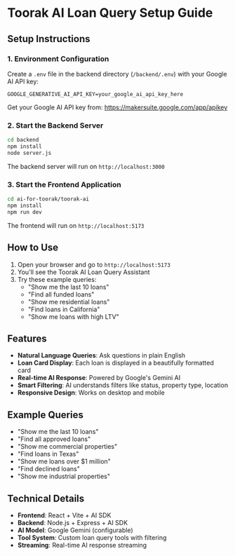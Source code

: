 # Toorak AI Loan Query Setup Guide

## Setup Instructions

### 1. Environment Configuration

Create a `.env` file in the backend directory (`/backend/.env`) with your Google AI API key:

```
GOOGLE_GENERATIVE_AI_API_KEY=your_google_ai_api_key_here
```

Get your Google AI API key from: https://makersuite.google.com/app/apikey

### 2. Start the Backend Server

```bash
cd backend
npm install
node server.js
```

The backend server will run on `http://localhost:3000`

### 3. Start the Frontend Application

```bash
cd ai-for-toorak/toorak-ai
npm install
npm run dev
```

The frontend will run on `http://localhost:5173`

## How to Use

1. Open your browser and go to `http://localhost:5173`
2. You'll see the Toorak AI Loan Query Assistant
3. Try these example queries:
   - "Show me the last 10 loans"
   - "Find all funded loans"
   - "Show me residential loans"
   - "Find loans in California"
   - "Show me loans with high LTV"

## Features

- **Natural Language Queries**: Ask questions in plain English
- **Loan Card Display**: Each loan is displayed in a beautifully formatted card
- **Real-time AI Response**: Powered by Google's Gemini AI
- **Smart Filtering**: AI understands filters like status, property type, location
- **Responsive Design**: Works on desktop and mobile

## Example Queries

- "Show me the last 10 loans"
- "Find all approved loans"
- "Show me commercial properties"
- "Find loans in Texas"
- "Show me loans over $1 million"
- "Find declined loans"
- "Show me industrial properties"

## Technical Details

- **Frontend**: React + Vite + AI SDK
- **Backend**: Node.js + Express + AI SDK
- **AI Model**: Google Gemini (configurable)
- **Tool System**: Custom loan query tools with filtering
- **Streaming**: Real-time AI response streaming 